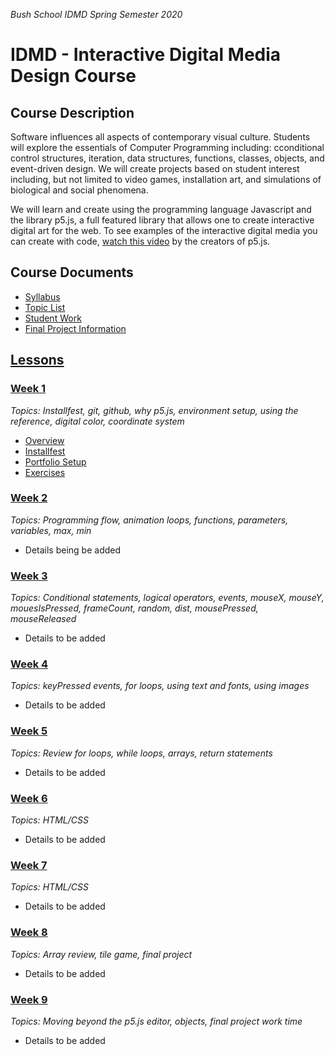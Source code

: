 _Bush School IDMD Spring Semester 2020_

# IDMD - Interactive Digital Media Design Course

## Course Description
Software influences all aspects of contemporary visual culture. Students will explore the essentials of Computer Programming including: cconditional control structures, iteration, data structures, functions, classes, objects, and event-driven design. We will create projects based on student interest including, but not limited to video games, installation art, and simulations of biological and social phenomena.

We will learn and create using the programming language Javascript and the library p5.js, a full featured library that allows one to create interactive digital art for the web. To see examples of the interactive digital media you can create with code, [watch this video](https://www.youtube.com/watch?v=HerCR8bw_GE) by the creators of p5.js.

## Course Documents
* [Syllabus](syllabus.md)
* [Topic List](topic-list.md)
* [Student Work](student-work.md)
* [Final Project Information](final-project.md)

## [Lessons]()
### [Week 1](lessons/week1)
_Topics: Installfest, git, github, why p5.js, environment setup, using the reference, digital color, coordinate system_

* [Overview](lessons/week1)
* [Installfest](lessons/week1/installfest.md)
* [Portfolio Setup](lessons/week1/portfolio.md)
* [Exercises](lessons/week1/readme.md)

### [Week 2](lessons/week2)
_Topics: Programming flow, animation loops, functions, parameters, variables, max, min_

* Details being be added

### [Week 3]()
_Topics: Conditional statements, logical operators, events, mouseX, mouseY, mouesIsPressed, frameCount, random, dist, mousePressed, mouseReleased_

* Details to be added

### [Week 4]()
_Topics: keyPressed events, for loops, using text and fonts, using images_

* Details to be added

### [Week 5]()
_Topics: Review for loops, while loops, arrays, return statements_

* Details to be added

### [Week 6]()
_Topics: HTML/CSS_

* Details to be added

### [Week 7]()
_Topics: HTML/CSS_

* Details to be added

### [Week 8]()
_Topics: Array review, tile game, final project_

* Details to be added

### [Week 9]()
_Topics: Moving beyond the p5.js editor, objects, final project work time_

* Details to be added

